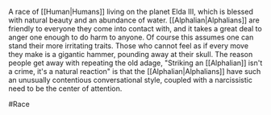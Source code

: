 A race of <span class="races">[[Human|Humans]]</span> living on the planet Elda III, which is blessed with natural beauty and an abundance of water.  <span class="races">[[Alphalian|Alphalians]]</span> are friendly to everyone they come into contact with, and it takes a great deal to anger one enough to do harm to anyone.
Of course this assumes one can stand their more irritating traits.
Those who cannot feel as if every move they make is a gigantic hammer, pounding away at their skull.
The reason people get away with repeating the old adage, "Striking an <span class="races">[[Alphalian]]</span> isn't a crime, it's a natural reaction" is that the <span class="races">[[Alphalian|Alphalians]]</span> have such an unusually contentious conversational style, coupled with a narcissistic need to be the center of attention.

#Race